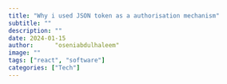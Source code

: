 ```yaml
---
title: "Why i used JSON token as a authorisation mechanism"
subtitle: ""
description: ""
date: 2024-01-15
author:      "oseniabdulhaleem"
image: ""
tags: ["react", "software"]
categories: ["Tech"]
---
```

